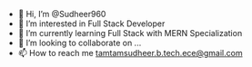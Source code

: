 - 👋 Hi, I’m @Sudheer960
- 👀 I’m interested in Full Stack Developer
- 🌱 I’m currently learning Full Stack with MERN Specialization
- 💞️ I’m looking to collaborate on ...
- 📫 How to reach me tamtamsudheer.b.tech.ece@gmail.com

<!---
Sudheer960/Sudheer960 is a ✨ special ✨ repository because its `README.md` (this file) appears on your GitHub profile.
You can click the Preview link to take a look at your changes.
--->
